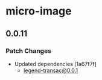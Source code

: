 # micro-image

## 0.0.11

### Patch Changes

-   Updated dependencies [1a67f7f]
    -   legend-transac@0.0.1
